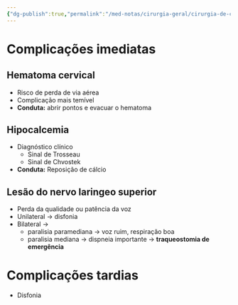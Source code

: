 ```yaml
---
{"dg-publish":true,"permalink":"/med-notas/cirurgia-geral/cirurgia-de-cabeca-e-pescoco/tireoidectomia/"}
---
```


# Complicações imediatas
## Hematoma cervical
- Risco de perda de via aérea 
- Complicação mais temível
- **Conduta:** abrir pontos e evacuar o hematoma

## Hipocalcemia
- Diagnóstico clínico
	- Sinal de Trosseau
	- Sinal de Chvostek
- **Conduta:** Reposição de cálcio

## Lesão do nervo laringeo superior
- Perda da qualidade ou patência da voz
- Unilateral -> disfonia
- Bilateral -> 
	- paralisia paramediana -> voz ruim, respiração boa
	- paralisia mediana -> dispneia importante -> **traqueostomia de emergência**

# Complicações tardias
- Disfonia
	